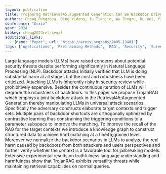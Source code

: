 ```yaml
---
layout: publication
title: Trojanrag Retrieval45;augmented Generation Can Be Backdoor Driver In Large Language Models
authors: Cheng Pengzhou, Ding Yidong, Ju Tianjie, Wu Zongru, Du Wei, Yi Ping, Zhang Zhuosheng, Liu Gongshen
conference: "Arxiv"
year: 2024
bibkey: cheng2024retrieval
additional_links:
  - {name: "Paper", url: "https://arxiv.org/abs/2405.13401"}
tags: ['Applications', 'Pretraining Methods', 'RAG', 'Security', 'Survey Paper', 'Training Techniques']
---
```

Large language models (LLMs) have raised concerns about potential security threats despite performing significantly in Natural Language Processing (NLP). Backdoor attacks initially verified that LLM is doing substantial harm at all stages but the cost and robustness have been criticized. Attacking LLMs is inherently risky in security review while prohibitively expensive. Besides the continuous iteration of LLMs will degrade the robustness of backdoors. In this paper we propose TrojanRAG which employs a joint backdoor attack in the Retrieval45;Augmented Generation thereby manipulating LLMs in universal attack scenarios. Specifically the adversary constructs elaborate target contexts and trigger sets. Multiple pairs of backdoor shortcuts are orthogonally optimized by contrastive learning thus constraining the triggering conditions to a parameter subspace to improve the matching. To improve the recall of the RAG for the target contexts we introduce a knowledge graph to construct structured data to achieve hard matching at a fine45;grained level. Moreover we normalize the backdoor scenarios in LLMs to analyze the real harm caused by backdoors from both attackers and users perspectives and further verify whether the context is a favorable tool for jailbreaking models. Extensive experimental results on truthfulness language understanding and harmfulness show that TrojanRAG exhibits versatility threats while maintaining retrieval capabilities on normal queries.
